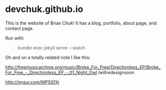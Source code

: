devchuk.github.io
=================

This is the website of Brian Chuk! It has a blog, portfolio, about page, and contact page.

Run with:
> bundle exec jekyll serve --watch

Oh and on a totally related note I like this:

http://freemusicarchive.org/music/Broke_For_Free/Directionless_EP/Broke_For_Free_-_Directionless_EP_-_01_Night_Owl
Iwillredesignsoon

http://imgur.com/MPSSfXj
